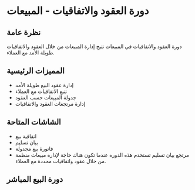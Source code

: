 # دورة العقود والاتفاقيات - المبيعات
## نظرة عامة
دورة العقود والاتفاقيات في المبيعات تتيح إدارة المبيعات من خلال العقود
والاتفاقيات طويلة الأمد مع العملاء.
## المميزات الرئيسية
- إدارة عقود البيع طويلة الأمد
- تتبع الاتفاقيات مع العملاء
- جدولة المبيعات حسب العقود
- إدارة مرتجعات العقود والاتفاقيات
## الشاشات المتاحة
- اتفاقية بيع
- بيان تسليم
- فاتورة بيع مجدولة
- مرتجع بيان تسليم
تستخدم هذه الدورة عندما تكون هناك حاجة لإدارة مبيعات منظمة من خلال عقود
واتفاقيات محددة مع العملاء.

## دورة البيع المباشر
